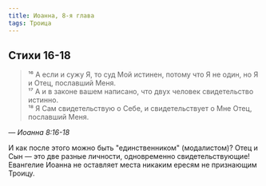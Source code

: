 ```yaml
---
title: Иоанна, 8-я глава
tags: Троица
---
```


## Стихи 16-18

> ¹⁶ А если и сужу Я, то суд Мой истинен, потому что Я не один, но Я и Отец, пославший Меня.  
> ¹⁷ А и в законе вашем написано, что двух человек свидетельство истинно.  
> ¹⁸ Я Сам свидетельствую о Себе, и свидетельствует о Мне Отец, пославший Меня.

— <cite>Иоанна&nbsp;8:16-18</cite>

И как после этого можно быть "единственником" (модалистом)? Отец и Сын — это две разные личности, одновременно свидетельствующие!
Евангелие Иоанна не оставляет места никаким ересям не признающим Троицу.
